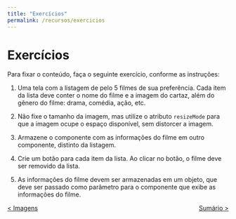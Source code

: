 ```yaml
---
title: "Exercícios"
permalink: /recursos/exercicios
---
```


# Exercícios

Para fixar o conteúdo, faça o seguinte exercício, conforme as instruções:

1. Uma tela com a listagem de pelo 5 filmes de sua preferência. Cada item da lista deve conter o nome do filme e a imagem do cartaz, além do gênero do filme: drama, comédia, ação, etc.

2. Não fixe o tamanho da imagem, mas utilize o atributo `resizeMode` para que a imagem ocupe o espaço disponível, sem distorcer a imagem.

3. Armazene o componente com as informações do filme em outro componente, distinto da listagem.

4. Crie um botão para cada item da lista. Ao clicar no botão, o filme deve ser removido da lista.

5. As informações do filme devem ser armazenadas em um objeto, que deve ser passado como parâmetro para o componente que exibe as informações do filme.


<span style="display: flex; justify-content: space-between;"><span>[&lt; Imagens](imagens.html "Voltar")</span> <span>[Sumário &gt;](../ "Próximo")</span></span>